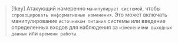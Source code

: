 > [!key]
> Атакующий намеренно `манипулирует системой`, чтобы `спровоцировать информативные изменения`. Это может включать манипулирование `источником питания` системы или введение определенных входов для наблюдения за `изменениями выходных данных` или `времени работы`.

